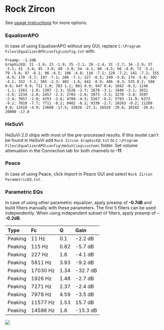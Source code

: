 # Rock Zircon
See [usage instructions](https://github.com/jaakkopasanen/AutoEq#usage) for more options.

### EqualizerAPO
In case of using EqualizerAPO without any GUI, replace `C:\Program Files\EqualizerAPO\config\config.txt`
with:
```
Preamp: -1.2dB
GraphicEQ: 21 -1.6; 23 -1.9; 25 -2.1; 28 -2.4; 31 -2.7; 34 -2.9; 37 -3.1; 41 -3.4; 45 -3.6; 49 -3.8; 54 -4.1; 60 -4.5; 66 -4.9; 72 -5.2; 79 -5.6; 87 -6.1; 96 -6.5; 106 -6.8; 116 -7.1; 128 -7.2; 141 -7.2; 155 -6.9; 170 -5.7; 187 -7.1; 206 -7.1; 227 -6.5; 249 -5.8; 274 -5.0; 302 -4.1; 332 -3.1; 365 -2.3; 402 -1.6; 442 -0.9; 486 -0.3; 535 0.2; 588 0.6; 647 0.9; 712 1.0; 783 1.1; 861 0.9; 947 0.4; 1042 -0.3; 1146 -1.1; 1261 -1.8; 1387 -2.3; 1526 -2.7; 1678 -3.1; 1846 -3.1; 2031 -2.6; 2234 -2.0; 2457 -2.3; 2703 -2.6; 2973 -3.3; 3270 -3.0; 3597 -2.4; 3957 -2.0; 4353 -2.6; 4788 -4.5; 5267 -8.2; 5793 -11.9; 6373 -9.2; 7010 -7.7; 7711 -8.2; 8482 -6.2; 9330 -2.7; 10263 -0.2; 11289 0.0; 12418 -4.9; 13660 -17.5; 15026 -27.3; 16529 -29.6; 18182 -26.0; 20000 -17.0
```

### HeSuVi
HeSuVi 2.0 ships with most of the pre-processed results. If this model can't be found in HeSuVi add
`Rock Zircon GraphicEQ.txt` to `C:\Program Files\EqualizerAPO\config\HeSuVi\eq\custom\` folder.
Set volume attenuation in the Connection tab for both channels to **-11**

### Peace
In case of using Peace, click *Import* in Peace GUI and select `Rock Zircon ParametricEQ.txt`.

### Parametric EQs
In case of using other parametric equalizer, apply preamp of **-0.7dB** and build filters manually
with these parameters. The first 5 filters can be used independently.
When using independent subset of filters, apply preamp of **--0.2dB**.

| Type    | Fc       |    Q | Gain     |
|:--------|:---------|:-----|:---------|
| Peaking | 11 Hz    | 0.1  | -2.2 dB  |
| Peaking | 115 Hz   | 0.82 | -5.7 dB  |
| Peaking | 227 Hz   | 1.8  | -4.1 dB  |
| Peaking | 5811 Hz  | 3.93 | -9.2 dB  |
| Peaking | 17030 Hz | 1.34 | -32.7 dB |
| Peaking | 1926 Hz  | 1.48 | -2.7 dB  |
| Peaking | 7271 Hz  | 2.37 | -2.4 dB  |
| Peaking | 7978 Hz  | 4.59 | -3.5 dB  |
| Peaking | 11577 Hz | 1.53 | 15.7 dB  |
| Peaking | 14586 Hz | 1.8  | -15.3 dB |

![](https://raw.githubusercontent.com/jaakkopasanen/AutoEq/master/results/oratory1990/harman_in-ear_2017-1/Rock%20Zircon/Rock%20Zircon.png)